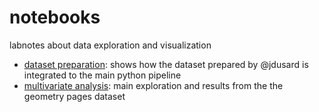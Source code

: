 # notebooks
labnotes about data exploration and visualization

- [dataset preparation](http://nbviewer.ipython.org/github/WeKeyPedia/notebooks/blob/master/dataset%20preparation.ipynb): shows how the dataset prepared by @jdusard is integrated to the main python pipeline
- [multivariate analysis](http://nbviewer.ipython.org/github/WeKeyPedia/notebooks/blob/master/dataset%20geometry.ipynb): main exploration and results from the the geometry pages dataset
